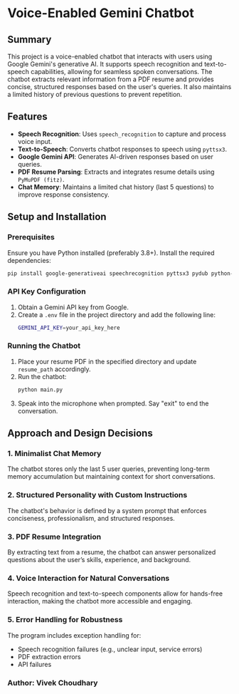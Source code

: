 # Voice-Enabled Gemini Chatbot

## Summary
This project is a voice-enabled chatbot that interacts with users using Google Gemini's generative AI. It supports speech recognition and text-to-speech capabilities, allowing for seamless spoken conversations. The chatbot extracts relevant information from a PDF resume and provides concise, structured responses based on the user's queries. It also maintains a limited history of previous questions to prevent repetition.

## Features
- **Speech Recognition**: Uses `speech_recognition` to capture and process voice input.
- **Text-to-Speech**: Converts chatbot responses to speech using `pyttsx3`.
- **Google Gemini API**: Generates AI-driven responses based on user queries.
- **PDF Resume Parsing**: Extracts and integrates resume details using `PyMuPDF (fitz)`.
- **Chat Memory**: Maintains a limited chat history (last 5 questions) to improve response consistency.

## Setup and Installation
### Prerequisites
Ensure you have Python installed (preferably 3.8+). Install the required dependencies:
```sh
pip install google-generativeai speechrecognition pyttsx3 pydub python-dotenv pymupdf
```

### API Key Configuration
1. Obtain a Gemini API key from Google.
2. Create a `.env` file in the project directory and add the following line:
   ```sh
   GEMINI_API_KEY=your_api_key_here
   ```

### Running the Chatbot
1. Place your resume PDF in the specified directory and update `resume_path` accordingly.
2. Run the chatbot:
   ```sh
   python main.py
   ```
3. Speak into the microphone when prompted. Say "exit" to end the conversation.

## Approach and Design Decisions
### 1. **Minimalist Chat Memory**
The chatbot stores only the last 5 user queries, preventing long-term memory accumulation but maintaining context for short conversations.

### 2. **Structured Personality with Custom Instructions**
The chatbot's behavior is defined by a system prompt that enforces conciseness, professionalism, and structured responses.

### 3. **PDF Resume Integration**
By extracting text from a resume, the chatbot can answer personalized questions about the user’s skills, experience, and background.

### 4. **Voice Interaction for Natural Conversations**
Speech recognition and text-to-speech components allow for hands-free interaction, making the chatbot more accessible and engaging.

### 5. **Error Handling for Robustness**
The program includes exception handling for:
   - Speech recognition failures (e.g., unclear input, service errors)
   - PDF extraction errors
   - API failures


### Author: Vivek Choudhary

